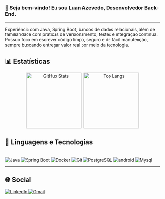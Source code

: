 ### 👋 Seja bem-vindo! Eu sou Luan Azevedo, Desenvolvedor Back-End.
---
Experiência com Java, Spring Boot, bancos de dados relacionais, além de familiaridade com práticas de versionamento, testes e integração contínua. Possuo foco em escrever código limpo, seguro e de fácil manutenção, sempre buscando entregar valor real por meio da tecnologia.

## 📊 Estatísticas

<div align="center">

  <img 
    height="180" 
    style="padding-right: 5px;" 
    src="https://github-readme-stats.vercel.app/api?username=Luan-Pinheiro&show_icons=true&theme=chartreuse-dark&include_all_commits=true&locale=pt-br" 
    alt="GitHub Stats"
  />
  <img 
    height="180" 
    src="https://github-readme-stats.vercel.app/api/top-langs/?username=Luan-Pinheiro&theme=chartreuse-dark&layout=compact&custom_title=Tecnologias&langs_count=9" 
    alt="Top Langs"
  />
</div>



## 🤖 Linguagens e Tecnologias

  <div style="display: inline_block"><br>
     <img align=center alt="Java"  src="https://img.shields.io/badge/Java-C34127?style=for-the-badge&logo=openjdk&logoColor=white">
    <img align="center" alt="Spring Boot" src="https://img.shields.io/badge/Spring Boot-2E4A23?style=for-the-badge&logo=spring-boot&logoColor=6DB33F">
     <img align="center" alt="Docker" src="https://img.shields.io/badge/Docker-2496ED?style=for-the-badge&logo=docker&logoColor=white">
     <img align=center alt="Git"  src="https://img.shields.io/badge/git-orange?style=for-the-badge&logo=git&logoColor=%23F05032">
     <img align=center alt="PostgreSQL"  src="https://img.shields.io/badge/PostgreSQL-316192?style=for-the-badge&logo=postgresql&logoColor=white">
    <img align="center" alt="android" src="https://img.shields.io/badge/Android-2E7D32?style=for-the-badge&logo=android-studio&logoColor=white">
     <img align=center alt="Mysql"  src="https://img.shields.io/badge/MySQL-004f8b?style=for-the-badge&logo=mysql&logoColor=white">
  </div>

---

## 🌐 Social

<div>
  <a href="https://www.linkedin.com/in/luan-pinheiro-azevedo/" target="_blank">
    <img src="https://img.shields.io/badge/-LinkedIn-%230077B5?style=for-the-badge&logo=linkedin&logoColor=white" alt="LinkedIn">
  </a>
  <a href="mailto:lpazevedodev@gmail.com" target="_blank">
    <img src="https://img.shields.io/badge/-Gmail-%23333?style=for-the-badge&logo=gmail&logoColor=white" alt="Gmail">
  </a>
</div>
